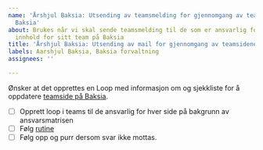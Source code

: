```yaml
---
name: 'Årshjul Baksia: Utsending av teamsmelding for gjennomgang av teamsidene på
  Baksia'
about: Brukes når vi skal sende teamsmelding til de som er ansvarlig for å oppdatere
  innhold for sitt team på Baksia
title: 'Årshjul Baksia: Utsending av mail for gjennomgang av teamsidene på Baksia'
labels: Aarshjul Baksia, Baksia forvaltning
assignees: ''

---
```


Ønsker at det opprettes en Loop med informasjon om og sjekkliste for å oppdatere [teamside på Baksia](https://baksia.digdir.no/teams/). 

- [ ] Opprett loop i teams til de ansvarlig for hver side på bakgrunn av ansvarsmatrisen
- [ ] Følg [rutine](https://digdir.atlassian.net/wiki/spaces/BTSS/pages/3251437678/Oppdatering+av+team-sidene?atlOrigin=eyJpIjoiYWVlODY2M2IyYTQ0NDAyMzk5NWE2ZGFjMGE2Yjk1YjMiLCJwIjoiYyJ9)
- [ ] Følg opp og purr dersom svar ikke mottas.
